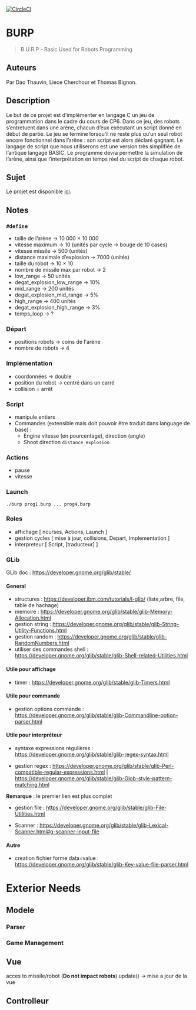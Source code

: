 [![CircleCI](https://circleci.com/gh/daothauvin/burp.svg?style=svg&circle-token=f74b04aaa5d2902abc5866058190ef1484703670)](https://app.circleci.com/pipelines/github/daothauvin/burp?branch=master)
# BURP

> B.U.R.P - Basic Used for Robots Programming

## Auteurs

Par Dao Thauvin, Liece Cherchour et Thomas Bignon.

## Description

Le but de ce projet est d’implémenter en langage C un jeu de programmation dans le cadre du cours de CP6. Dans ce jeu, des robots s’entretuent dans une arène, chacun d’eux exécutant un script donné en début de partie. Le jeu se termine lorsqu’il ne reste plus qu’un seul robot encore fonctionnel dans l’arêne : son script est alors déclaré gagnant. Le langage de script que nous utiliserons est une version très simplifiée de l’antique langage BASIC. Le programme devra permettre la simulation de l’arène, ainsi que l’interprétation en temps réel du script de chaque robot.

## Sujet

Le projet est disponible [ici](docs/sujet_1.0.pdf).

## Notes

### `#define`

- taille de l’arène -> 10 000 × 10 000
- vitesse maximum -> 10 (unités par cycle -> bouge de 10 cases)
- vitesse missile -> 500 (unités)
- distance maximale d’explosion -> 7000 (unités)
- taille du robot -> 10 × 10
- nombre de missile max par robot -> 2
- low_range -> 50 unités
- degat_explosion_low_range -> 10%
- mid_range -> 200 unités
- degat_explosion_mid_range -> 5%
- high_range -> 400 unités
- degat_explosion_high_range -> 3%
- temps_loop -> ?

### Départ

- positions robots -> coins de l'arène
- nombre de robots -> 4

### Implémentation

- coordonnées -> double
- position du robot -> centré dans un carré
- collision = arrêt

### Script

- manipule entiers
- Commandes (extensible mais doit pouvoir être traduit dans language de base) :
	- Engine vitesse (en pourcentage), direction (angle)
    - Shoot direction `distance_explosion`

### Actions

- pause
- vitesse

### Launch

	./burp prog1.burp ... prog4.burp

### Roles

- affichage [ ncurses, Actions, Launch ]
- gestion cycles [ mise à jour, collisions, Depart, Implementation ]
- interpreteur [ Script, [traducteur] ]

### GLib

GLib doc : https://developer.gnome.org/glib/stable/

#### General

- structures : https://developer.ibm.com/tutorials/l-glib/ (liste,arbre, file, table de hachage)
- memoire : https://developer.gnome.org/glib/stable/glib-Memory-Allocation.html
- gestion string : https://developer.gnome.org/glib/stable/glib-String-Utility-Functions.html
- gestion random : https://developer.gnome.org/glib/stable/glib-RandomNumbers.html
- utiliser des commandes shell : https://developer.gnome.org/glib/stable/glib-Shell-related-Utilities.html

#### Utile pour affichage

- timer : https://developer.gnome.org/glib/stable/glib-Timers.html

#### Utile pour commande

- gestion options commande : https://developer.gnome.org/glib/stable/glib-Commandline-option-parser.html

#### Utile pour interpréteur

- syntaxe expressions régulières : https://developer.gnome.org/glib/stable/glib-regex-syntax.html

- gestion regex : https://developer.gnome.org/glib/stable/glib-Perl-compatible-regular-expressions.html | https://developer.gnome.org/glib/stable/glib-Glob-style-pattern-matching.html

**Remarque** : le premier lien est plus complet

- gestion file : https://developer.gnome.org/glib/stable/glib-File-Utilities.html

- Scanner : https://developer.gnome.org/glib/stable/glib-Lexical-Scanner.html#g-scanner-input-file

#### Autre

- creation fichier forme data=value : https://developer.gnome.org/glib/stable/glib-Key-value-file-parser.html

# Exterior Needs
## Modele
### Parser

### Game Management

## Vue
acces to missile/robot (**Do not impact robots**)
update() -> mise a jour de la vue

## Controlleur
